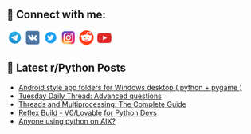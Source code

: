 ## 🔎 Connect with me:
[<img src="https://github.com/bullbesh/bullbesh/blob/main/images/Telegram.png" width="32" height="32" />](https://t.me/bullbesh)
[<img src="https://github.com/bullbesh/bullbesh/blob/main/images/VK.png" width="32" height="32" />](https://vk.com/bullbesh)
[<img src="https://github.com/bullbesh/bullbesh/blob/main/images/Twitter.png" width="32" height="32" />](https://twitter.com/bullbesh1)
[<img src="https://github.com/bullbesh/bullbesh/blob/main/images/Instagram.png" width="32" height="32" />](https://www.instagram.com/bullbesh)
[<img src="https://github.com/bullbesh/bullbesh/blob/main/images/Reddit.png" width="32" height="32" />](https://www.reddit.com/user/bullbesh)
[<img src="https://github.com/bullbesh/bullbesh/blob/main/images/YouTube.png" width="32" height="32" />](https://www.youtube.com/channel/UCtfjRs6uzgq5mfm8S06WTcg)

## 📕 Latest r/Python Posts
<!-- BLOG-POST-LIST:START -->
- [Android style app folders for Windows desktop &lpar; python + pygame &rpar;](https://www.reddit.com/r/Python/comments/1kla0r2/android_style_app_folders_for_windows_desktop/)
- [Tuesday Daily Thread: Advanced questions](https://www.reddit.com/r/Python/comments/1kl7zw6/tuesday_daily_thread_advanced_questions/)
- [Threads and Multiprocessing: The Complete Guide](https://www.reddit.com/r/Python/comments/1kl73hn/threads_and_multiprocessing_the_complete_guide/)
- [Reflex Build - V0/Lovable for Python Devs](https://www.reddit.com/r/Python/comments/1kl28iq/reflex_build_v0lovable_for_python_devs/)
- [Anyone using python on AIX?](https://www.reddit.com/r/Python/comments/1kkzgfl/anyone_using_python_on_aix/)
<!-- BLOG-POST-LIST:END -->
